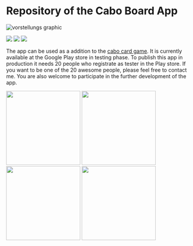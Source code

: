 # Repository of the Cabo Board App

![vorstellungs graphic](https://github.com/buggxs/cabo/assets/32867155/e3d46293-556b-4a5c-9e0e-d6df8fa8cabb)


 ![](https://img.shields.io/github/tag/pandao/editor.md.svg) ![](https://img.shields.io/github/release/pandao/editor.md.svg) ![](https://img.shields.io/github/issues/pandao/editor.md.svg)

The app can be used as a addition to the [cabo card game](https://www.amazon.de/Smiling-Monster-Games-CABO-Kartenspiel/dp/B07351NZ6S). 
It is currently available at the Google Play store in testing phase. To publish this app in production it needs 20 people who registrate as tester in the Play store. If you want to be one of the 20 awesome people, please feel free to contact me.
You are also welcome to participate in the further development of the app.

<p float="left">
  <img src="https://github.com/buggxs/cabo/assets/32867155/f86ab142-6397-4322-8212-92be5d739a18" width="200" />
  <img src="https://github.com/buggxs/cabo/assets/32867155/cd03ab5d-7706-40e7-884f-afc8d910cf10" width="200" />
  <img src="https://github.com/buggxs/cabo/assets/32867155/0e37a9c9-cffd-4856-bf94-cfa56f4b7bd9" width="200" />
  <img src="https://github.com/buggxs/cabo/assets/32867155/6b4456e5-d3fa-4470-8f9c-924c00f71470" width="200" />
</p>

